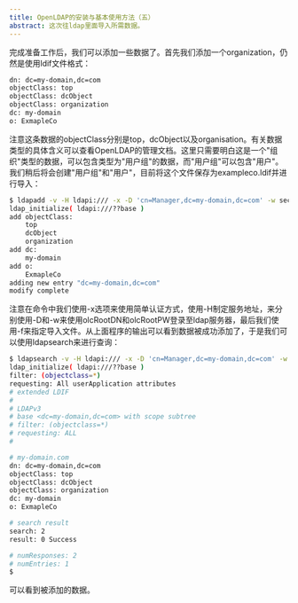 ```yaml
---
title: OpenLDAP的安装与基本使用方法（五）
abstract: 这次往ldap里面导入所需数据。
---
```




完成准备工作后，我们可以添加一些数据了。首先我们添加一个organization，仍然是使用ldif文件格式：

```txt
dn: dc=my-domain,dc=com
objectClass: top
objectClass: dcObject
objectClass: organization
dc: my-domain
o: ExmapleCo
```

注意这条数据的objectClass分别是top，dcObject以及organisation。有关数据类型的具体含义可以查看OpenLDAP的管理文档。这里只需要明白这是一个"组织"类型的数据，可以包含类型为"用户组"的数据，而"用户组"可以包含"用户"。我们稍后将会创建"用户组"和"用户"，目前将这个文件保存为exampleco.ldif并进行导入：

```bash
$ ldapadd -v -H ldapi:/// -x -D 'cn=Manager,dc=my-domain,dc=com' -w secret -f example.ldif
ldap_initialize( ldapi:///??base )
add objectClass:
	top
	dcObject
	organization
add dc:
	my-domain
add o:
	ExmapleCo
adding new entry "dc=my-domain,dc=com"
modify complete
```

注意在命令中我们使用-x选项来使用简单认证方式，使用-H制定服务地址，来分别使用-D和-w来使用olcRootDN和olcRootPW登录至ldap服务器，最后我们使用-f来指定导入文件。从上面程序的输出可以看到数据被成功添加了，于是我们可以使用ldapsearch来进行查询：

```bash
$ ldapsearch -v -H ldapi:/// -x -D 'cn=Manager,dc=my-domain,dc=com' -w secret -b 'dc=my-domain,dc=com'
ldap_initialize( ldapi:///??base )
filter: (objectclass=*)
requesting: All userApplication attributes
# extended LDIF
#
# LDAPv3
# base <dc=my-domain,dc=com> with scope subtree
# filter: (objectclass=*)
# requesting: ALL
#

# my-domain.com
dn: dc=my-domain,dc=com
objectClass: top
objectClass: dcObject
objectClass: organization
dc: my-domain
o: ExmapleCo

# search result
search: 2
result: 0 Success

# numResponses: 2
# numEntries: 1
$
```

可以看到被添加的数据。

